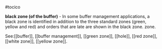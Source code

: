 #tocico

<b>black zone (of the buffer)</b> -   In some buffer management applications, a black zone is identified in addition to the three standard zones (green, yellow and red) and orders that are late are shown in the black zone. zone. 



See:[[buffer]], [[buffer management]], [[green zone]], [[hole]], [[red zone]], [[white zone]], [[yellow zone]].



